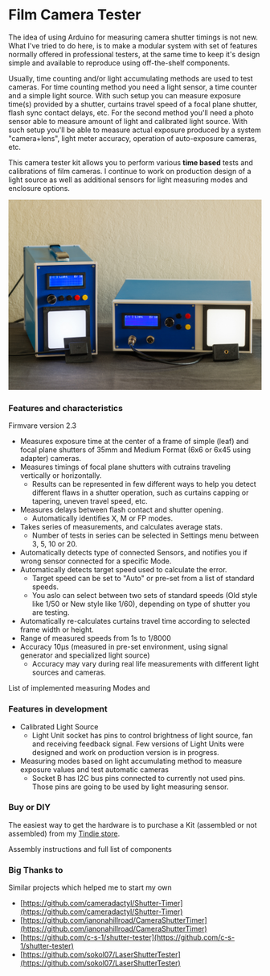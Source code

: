 
# Film Camera Tester

The idea of using Arduino for measuring camera shutter timings is not new. What I've tried to do here, is to make a modular system with set of features normally offered in professional testers, at the same time to keep it's design simple and available to reproduce using off-the-shelf components.

Usually, time counting and/or light accumulating methods are used to test cameras. For time counting method you need a light sensor, a time counter and a simple light source. With such setup you can measure exposure time(s) provided by a shutter, curtains travel speed of a focal plane shutter, flash sync contact delays, etc.
For the second method you'll need a photo sensor able to measure amount of light and calibrated light source. With such setup you'll be able to measure actual exposure produced by a system "camera+lens", light meter accuracy, operation of auto-exposure cameras, etc.

This camera tester kit allows you to perform various **time based** tests and calibrations of film cameras. I continue to work on production design of a light source as well as additional sensors for light measuring modes and enclosure options.


![Film Camera Tester](assets/images/product-small-1.jpg)



### Features and characteristics

Firmvare version 2.3

- Measures exposure time at the center of a frame of simple (leaf) and focal plane shutters of 35mm and Medium Format (6x6 or 6x45 using adapter) cameras.
- Measures timings of focal plane shutters with cutrains traveling vertically or horizontally.
  - Results can be represented in few different ways to help you detect different flaws in a shutter operation, such as curtains capping or tapering, uneven travel speed, etc.
- Measures delays between flash contact and shutter opening.
  - Automatically identifies X, M or FP modes.
- Takes series of measurements, and calculates average stats.
  - Number of tests in series can be selected in Settings menu between 3, 5, 10 or 20.
- Automatically detects type of connected Sensors, and notifies you if wrong sensor connected for a specific Mode.
- Automatically detects target speed used to calculate the error.
  - Target speed can be set to "Auto" or pre-set from a list of standard speeds.
  - You aslo can select between two sets of standard speeds (Old style like 1/50 or New style like 1/60), depending on type of shutter you are testing.
- Automatically re-calculates curtains travel time according to selected frame width or height.
- Range of measured speeds from 1s to 1/8000
- Accuracy 10µs (measured in pre-set environment, using signal generator and specialized light source)
  - Accuracy may vary during real life measurements with different light sources and cameras.


List of implemented measuring Modes and


### Features in development

- Calibrated Light Source
  - Light Unit socket has pins to control brightness of light source, fan and receiving feedback signal. Few versions of Light Units were designed and work on production version is in progress.
- Measuring modes based on light accumulating method to measure exposure values and test automatic cameras
  - Socket B has I2C bus pins connected to currently not used pins. Those pins are going to be used by light measuring sensor.


### Buy or DIY

The easiest way to get the hardware is to purchase a Kit (assembled or not assembled) from my [Tindie store](https://www.tindie.com/products/jiripraus/opentherm-arduino-shield-diy-kit).

Assembly instructions and full list of components


### Big Thanks to

Similar projects which helped me to start my own

 - [https://github.com/cameradactyl/Shutter-Timer](https://github.com/cameradactyl/Shutter-Timer)
 - [https://github.com/ianonahillroad/CameraShutterTimer](https://github.com/ianonahillroad/CameraShutterTimer)
 - [https://github.com/c-s-1/shutter-tester](https://github.com/c-s-1/shutter-tester)
 - [https://github.com/sokol07/LaserShutterTester](https://github.com/sokol07/LaserShutterTester)


